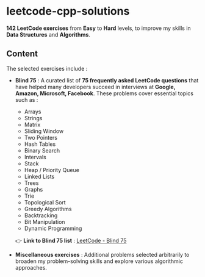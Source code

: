 # leetcode-cpp-solutions

**142 LeetCode exercises** from **Easy** to **Hard** levels, to improve my skills in **Data Structures** and **Algorithms**.

## Content

The selected exercises include :

- **Blind 75** : A curated list of **75 frequently asked LeetCode questions** that have helped many developers succeed in interviews at **Google, Amazon, Microsoft, Facebook**. These problems cover essential topics such as :
  - Arrays
  - Strings
  - Matrix
  - Sliding Window
  - Two Pointers
  - Hash Tables
  - Binary Search
  - Intervals
  - Stack
  - Heap / Priority Queue
  - Linked Lists
  - Trees
  - Graphs
  - Trie
  - Topological Sort
  - Greedy Algorithms
  - Backtracking
  - Bit Manipulation
  - Dynamic Programming

  👉 **Link to Blind 75 list** : [LeetCode - Blind 75](https://leetcode.com/problem-list/oizxjoit/)

- **Miscellaneous exercises** : Additional problems selected arbitrarily to broaden my problem-solving skills and explore various algorithmic approaches.